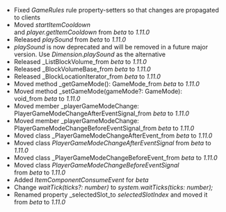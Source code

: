 

-   Fixed _GameRules_ rule property-setters so that changes are propagated to clients
-   Moved _startItemCooldown_ and _player.getItemCooldown_ from _beta_ to _1.11.0_
-   Released _playSound_ from _beta_ to _1.11.0_
-   _playSound_ is now deprecated and will be removed in a future major version. Use _Dimension.playSound_ as the alternative
-   Released _ListBlockVolume_from _beta_ to _1.11.0_
-   Released _BlockVolumeBase_from _beta_ to _1.11.0_
-   Released _BlockLocationIterator_from _beta_ to _1.11.0_
-   Moved method _getGameMode(): GameMode_from _beta_ to _1.11.0_
-   Moved method _setGameMode(gameMode?: GameMode): void_from _beta_ to _1.11.0_
-   Moved member _playerGameModeChange: PlayerGameModeChangeAfterEventSignal_from _beta_ to _1.11.0_
-   Moved member _playerGameModeChange: PlayerGameModeChangeBeforeEventSignal_from _beta_ to _1.11.0_
-   Moved class _PlayerGameModeChangeAfterEvent_from _beta_ to _1.11.0_
-   Moved class _PlayerGameModeChangeAfterEventSignal_ from _beta_ to _1.11.0_
-   Moved class _PlayerGameModeChangeBeforeEvent_from _beta_ to _1.11.0_
-   Moved class _PlayerGameModeChangeBeforeEventSignal_ from _beta_ to _1.11.0_
-   Added _ItemComponentConsumeEvent_ for _beta_
-   Change _waitTick(ticks?: number)_ to _system.waitTicks(ticks: number);_
-   Renamed property _selectedSlot_to _selectedSlotIndex_ and moved it from _beta_ to _1.11.0_

